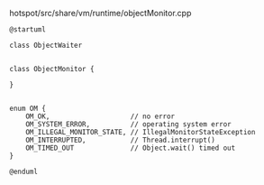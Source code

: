 hotspot/src/share/vm/runtime/objectMonitor.cpp

```plantuml
@startuml

class ObjectWaiter


class ObjectMonitor {

}


enum OM {
    OM_OK,                    // no error
    OM_SYSTEM_ERROR,          // operating system error
    OM_ILLEGAL_MONITOR_STATE, // IllegalMonitorStateException
    OM_INTERRUPTED,           // Thread.interrupt()
    OM_TIMED_OUT              // Object.wait() timed out
}
  
@enduml
```